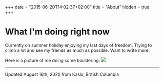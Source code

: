 +++
date = "2015-06-20T14:02:37+02:00"
title = "About"
hidden = true
+++

# What I'm doing right now

Currently on summer holiday enjoying my last days of freedom. Trying to climb a lot and see my friends as much as possible. Want to write more.

Here is a picture of me doing some bouldering.
![](/img/solo.jpg)

---

Updated August 16th, 2020 from Kaslo, British Columbia
